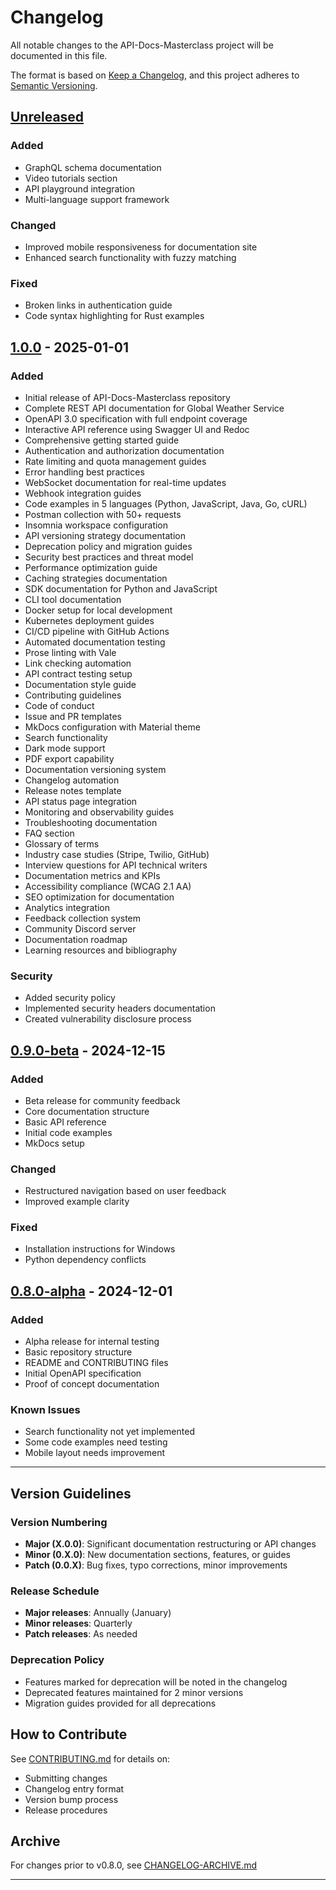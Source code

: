 # Changelog

All notable changes to the API-Docs-Masterclass project will be documented in this file.

The format is based on [Keep a Changelog](https://keepachangelog.com/en/1.0.0/),
and this project adheres to [Semantic Versioning](https://semver.org/spec/v2.0.0.html).

## [Unreleased]

### Added
- GraphQL schema documentation
- Video tutorials section
- API playground integration
- Multi-language support framework

### Changed
- Improved mobile responsiveness for documentation site
- Enhanced search functionality with fuzzy matching

### Fixed
- Broken links in authentication guide
- Code syntax highlighting for Rust examples

## [1.0.0] - 2025-01-01

### Added
- Initial release of API-Docs-Masterclass repository
- Complete REST API documentation for Global Weather Service
- OpenAPI 3.0 specification with full endpoint coverage
- Interactive API reference using Swagger UI and Redoc
- Comprehensive getting started guide
- Authentication and authorization documentation
- Rate limiting and quota management guides
- Error handling best practices
- WebSocket documentation for real-time updates
- Webhook integration guides
- Code examples in 5 languages (Python, JavaScript, Java, Go, cURL)
- Postman collection with 50+ requests
- Insomnia workspace configuration
- API versioning strategy documentation
- Deprecation policy and migration guides
- Security best practices and threat model
- Performance optimization guide
- Caching strategies documentation
- SDK documentation for Python and JavaScript
- CLI tool documentation
- Docker setup for local development
- Kubernetes deployment guides
- CI/CD pipeline with GitHub Actions
- Automated documentation testing
- Prose linting with Vale
- Link checking automation
- API contract testing setup
- Documentation style guide
- Contributing guidelines
- Code of conduct
- Issue and PR templates
- MkDocs configuration with Material theme
- Search functionality
- Dark mode support
- PDF export capability
- Documentation versioning system
- Changelog automation
- Release notes template
- API status page integration
- Monitoring and observability guides
- Troubleshooting documentation
- FAQ section
- Glossary of terms
- Industry case studies (Stripe, Twilio, GitHub)
- Interview questions for API technical writers
- Documentation metrics and KPIs
- Accessibility compliance (WCAG 2.1 AA)
- SEO optimization for documentation
- Analytics integration
- Feedback collection system
- Community Discord server
- Documentation roadmap
- Learning resources and bibliography

### Security
- Added security policy
- Implemented security headers documentation
- Created vulnerability disclosure process

## [0.9.0-beta] - 2024-12-15

### Added
- Beta release for community feedback
- Core documentation structure
- Basic API reference
- Initial code examples
- MkDocs setup

### Changed
- Restructured navigation based on user feedback
- Improved example clarity

### Fixed
- Installation instructions for Windows
- Python dependency conflicts

## [0.8.0-alpha] - 2024-12-01

### Added
- Alpha release for internal testing
- Basic repository structure
- README and CONTRIBUTING files
- Initial OpenAPI specification
- Proof of concept documentation

### Known Issues
- Search functionality not yet implemented
- Some code examples need testing
- Mobile layout needs improvement

---

## Version Guidelines

### Version Numbering
- **Major (X.0.0)**: Significant documentation restructuring or API changes
- **Minor (0.X.0)**: New documentation sections, features, or guides
- **Patch (0.0.X)**: Bug fixes, typo corrections, minor improvements

### Release Schedule
- **Major releases**: Annually (January)
- **Minor releases**: Quarterly
- **Patch releases**: As needed

### Deprecation Policy
- Features marked for deprecation will be noted in the changelog
- Deprecated features maintained for 2 minor versions
- Migration guides provided for all deprecations

## How to Contribute

See [CONTRIBUTING.md](CONTRIBUTING.md) for details on:
- Submitting changes
- Changelog entry format
- Version bump process
- Release procedures

## Archive

For changes prior to v0.8.0, see [CHANGELOG-ARCHIVE.md](docs/archive/CHANGELOG-ARCHIVE.md)

---

[Unreleased]: https://github.com/ap-itech-writer/API-Docs-Masterclass/compare/v1.0.0...HEAD
[1.0.0]: https://github.com/ap-itech-writer/API-Docs-Masterclass/compare/v0.9.0-beta...v1.0.0
[0.9.0-beta]: https://github.com/ap-itech-writer/API-Docs-Masterclass/compare/v0.8.0-alpha...v0.9.0-beta
[0.8.0-alpha]: https://github.com/ap-itech-writer/API-Docs-Masterclass/releases/tag/v0.8.0-alpha